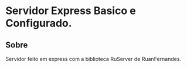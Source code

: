 # Servidor Express Basico e Configurado.

## Sobre 

Servidor feito em express com a biblioteca RuServer de RuanFernandes.
